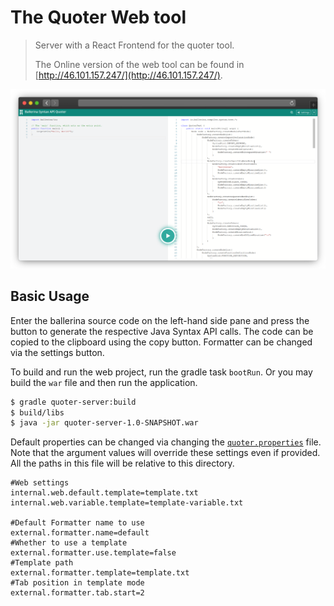 # The Quoter Web tool

> Server with a React Frontend for the quoter tool.
>
> The Online version of the web tool can be found in [http://46.101.157.247/](http://46.101.157.247/).

![Web tool screenshot](../docs/web.png)

## Basic Usage

Enter the ballerina source code on the left-hand side pane and press the button to generate the respective Java Syntax 
API calls. The code can be copied to the clipboard using the copy button. Formatter can be changed via the settings button.

To build and run the web project, run the gradle task `bootRun`.
Or you may build the `war` file and then run the application.

```bash
$ gradle quoter-server:build
$ build/libs
$ java -jar quoter-server-1.0-SNAPSHOT.war
```

Default properties can be changed via changing the [`quoter.properties`](src/main/resources/quoter.properties) file. 
Note that the argument values will override these settings even if provided. All the paths in this file will be 
relative to this directory.

```properties
#Web settings
internal.web.default.template=template.txt
internal.web.variable.template=template-variable.txt

#Default Formatter name to use
external.formatter.name=default
#Whether to use a template
external.formatter.use.template=false
#Template path
external.formatter.template=template.txt
#Tab position in template mode
external.formatter.tab.start=2
```
